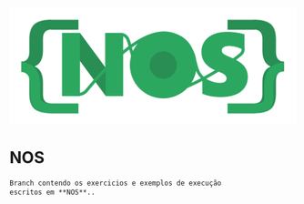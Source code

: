 ![nos-logo](logo.png)

# NOS

```
Branch contendo os exercicios e exemplos de execução
escritos em **NOS**..
```
